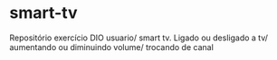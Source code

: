 # smart-tv
Repositório exercício DIO usuario/ smart tv. Ligado ou desligado a tv/ aumentando ou diminuindo volume/ trocando de canal 
